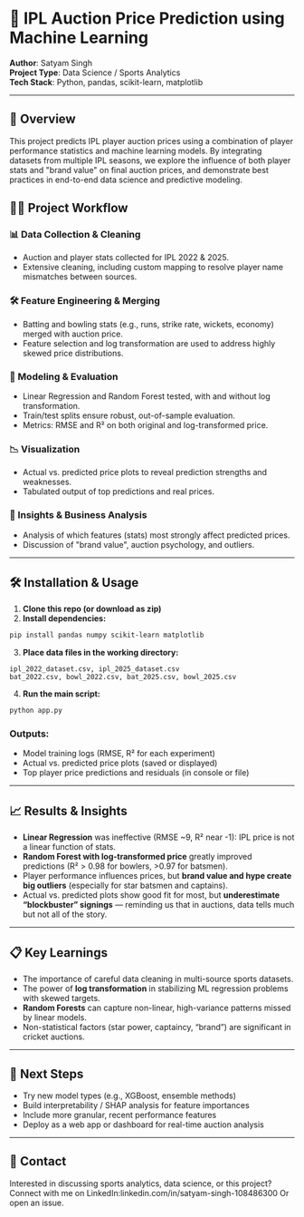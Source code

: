 # 🏏 IPL Auction Price Prediction using Machine Learning

**Author**: Satyam Singh  
**Project Type**: Data Science / Sports Analytics  
**Tech Stack**: Python, pandas, scikit-learn, matplotlib

---

## 🚩 Overview
This project predicts IPL player auction prices using a combination of player performance statistics and machine learning models. By integrating datasets from multiple IPL seasons, we explore the influence of both player stats and "brand value" on final auction prices, and demonstrate best practices in end-to-end data science and predictive modeling.

## 👨‍💻 Project Workflow

### 📊 Data Collection & Cleaning
- Auction and player stats collected for IPL 2022 & 2025.
- Extensive cleaning, including custom mapping to resolve player name mismatches between sources.

### 🛠️ Feature Engineering & Merging
- Batting and bowling stats (e.g., runs, strike rate, wickets, economy) merged with auction price.
- Feature selection and log transformation are used to address highly skewed price distributions.

### 🧠 Modeling & Evaluation
- Linear Regression and Random Forest tested, with and without log transformation.
- Train/test splits ensure robust, out-of-sample evaluation.
- Metrics: RMSE and R² on both original and log-transformed price.

### 📉 Visualization
- Actual vs. predicted price plots to reveal prediction strengths and weaknesses.
- Tabulated output of top predictions and real prices.

### 📌 Insights & Business Analysis
- Analysis of which features (stats) most strongly affect predicted prices.
- Discussion of "brand value", auction psychology, and outliers.

---

## 🛠️ Installation & Usage

1. **Clone this repo (or download as zip)**  
2. **Install dependencies:**
```bash
pip install pandas numpy scikit-learn matplotlib
```
3. **Place data files in the working directory:**
```
ipl_2022_dataset.csv, ipl_2025_dataset.csv  
bat_2022.csv, bowl_2022.csv, bat_2025.csv, bowl_2025.csv
```
4. **Run the main script:**
```bash
python app.py
```

### Outputs:
- Model training logs (RMSE, R² for each experiment)
- Actual vs. predicted price plots (saved or displayed)
- Top player price predictions and residuals (in console or file)

---

## 📈 Results & Insights
- **Linear Regression** was ineffective (RMSE ~9, R² near -1): IPL price is not a linear function of stats.
- **Random Forest with log-transformed price** greatly improved predictions (R² > 0.98 for bowlers, >0.97 for batsmen).
- Player performance influences prices, but **brand value and hype create big outliers** (especially for star batsmen and captains).
- Actual vs. predicted plots show good fit for most, but **underestimate “blockbuster” signings** — reminding us that in auctions, data tells much but not all of the story.

---

## 📋 Key Learnings
- The importance of careful data cleaning in multi-source sports datasets.
- The power of **log transformation** in stabilizing ML regression problems with skewed targets.
- **Random Forests** can capture non-linear, high-variance patterns missed by linear models.
- Non-statistical factors (star power, captaincy, “brand”) are significant in cricket auctions.

---

## 🚀 Next Steps
- Try new model types (e.g., XGBoost, ensemble methods)
- Build interpretability / SHAP analysis for feature importances
- Include more granular, recent performance features
- Deploy as a web app or dashboard for real-time auction analysis

---

## 🤝 Contact
Interested in discussing sports analytics, data science, or this project?  
Connect with me on LinkedIn:linkedin.com/in/satyam-singh-108486300
Or open an issue.
